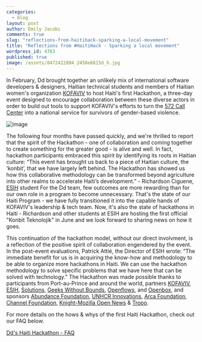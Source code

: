 ```yaml
---
categories: 
  - blog
layout: post
author: Emily Jacobi
comments: true
slug: "reflections-from-haitihack-sparking-a-local-movement"
title: "Reflections from #HaitiHack - Sparking a local movement"
wordpress_id: 4763
published: true
image: /assets/8472422804_2450e6815d_h.jpg
---
```


In February, Dd brought together an unlikely mix of international software developers & designers, Haitian technical students and members of Haitian women's organization [KOFAVIV](http://kofaviv.org/) to host Haiti's first Hackathon, a three-day event designed to encourage collaboration between these diverse actors in order to build out tools to support KOFAVIV's efforts to turn the [572 Call Center](http://digital-democracy.org/2013/04/15/expanding-access-to-haitis-gender-based-violence-call-center/) into a national service for survivors of gender-based violence.

![image](https://farm9.staticflickr.com/8521/8472422804_452f11aa91_z.jpg)


The following four months have passed quickly, and we're thrilled to report that the spirit of the Hackathon - one of collaboration and coming together to create something for the greater good - is alive and well. In fact, hackathon participants embraced this spirit by identifying its roots in Haitian culture:
“This event has brought us back to a piece of Haitian culture, the ‘konbit’, that we have largely left behind. The Hackathon has showed us how this collaborative methodology can be transformed beyond agriculture into other realms to accelerate Haiti’s development.” - Richardson Ciguene, [ESIH](http://www.esih.edu/) student
For the Dd team, few outcomes are more rewarding than for our own role in a program to become unnecessary. That's the state of our Haiti Program - we have fully transitioned it into the capable hands of KOFAVIV's leadership & tech team. Now, it's also the state of hackathons in Haiti - Richardson and other students at ESIH are hosting the first official "Konbit Teknolojik" in June and we look forward to sharing news on how it goes.

This continuation of the hackathon model, without our direct involvment, is a reflection of the positive spirit of collaboration engendered by the event. In the post-event evaluations, Patrick Attié, the Director of ESIH wrote:
“The immediate benefit for us is in acquiring the know-how and methodology to be able to organize more hackathons in Haiti. We can use the hackathon methodology to solve specific problems that we have here that can be solved with technology.”
The Hackathon was made possible thanks to participants from Port-au-Prince and around the world, partners [KOFAVIV](http://kofaviv.blogspot.com/), [ESIH](http://www.esih.edu/), [Solutions](http://www.solutions.ht/), [Geeks Without Bounds](http://gwob.org/), [Openflows](http://openflows.com/), and [Openbox](http://www.opnbx.com/), and sponsors [Abundance Foundation](http://www.abundance.org/), [UNHCR Innovations](http://www.unhcr.org/cgi-bin/texis/vtx/home), [Arca Foundation](http://www.arcafoundation.org/), [Channel Foundation](http://www.channelfoundation.org/), [Knight-Mozilla Open News](http://www.mozillaopennews.org/hackdays.html) & [Tropo](https://www.tropo.com/).

For more details on the hows & whys of the first Haiti Hackathon, check out our FAQ below.


[Dd's Haiti Hackathon - FAQ](http://www.scribd.com/doc/145631590/Dd-s-Haiti-Hackathon-FAQ)